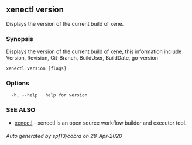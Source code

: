 ## xenectl version

Displays the version of the current build of xene.

### Synopsis

Displays the version of the current build of xene, this information
include Version, Revision, Git-Branch, BuildUser, BuildDate, go-version

```
xenectl version [flags]
```

### Options

```
  -h, --help   help for version
```

### SEE ALSO

* [xenectl](xenectl.md)	 - xenectl is an open source workflow builder and executor tool.

###### Auto generated by spf13/cobra on 28-Apr-2020
